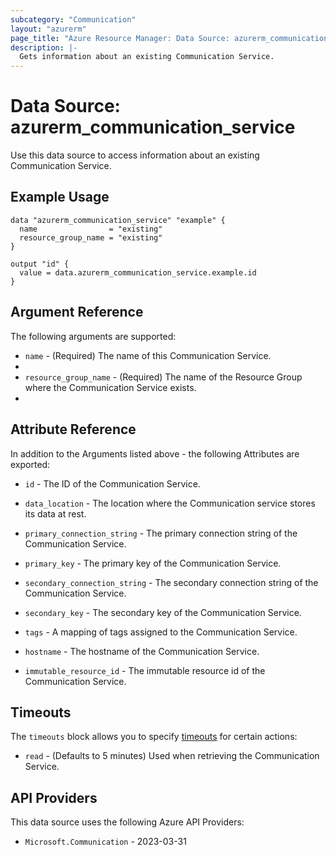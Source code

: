 ```yaml
---
subcategory: "Communication"
layout: "azurerm"
page_title: "Azure Resource Manager: Data Source: azurerm_communication_service"
description: |-
  Gets information about an existing Communication Service.
---
```


# Data Source: azurerm_communication_service

Use this data source to access information about an existing Communication Service.

## Example Usage

```hcl
data "azurerm_communication_service" "example" {
  name                = "existing"
  resource_group_name = "existing"
}

output "id" {
  value = data.azurerm_communication_service.example.id
}
```

## Argument Reference

The following arguments are supported:

* `name` - (Required) The name of this Communication Service.
* 
* `resource_group_name` - (Required) The name of the Resource Group where the Communication Service exists.
* 
## Attribute Reference

In addition to the Arguments listed above - the following Attributes are exported: 

* `id` - The ID of the Communication Service.

* `data_location` - The location where the Communication service stores its data at rest.

* `primary_connection_string` - The primary connection string of the Communication Service.

* `primary_key` - The primary key of the Communication Service.

* `secondary_connection_string` - The secondary connection string of the Communication Service.

* `secondary_key` - The secondary key of the Communication Service.

* `tags` - A mapping of tags assigned to the Communication Service.

* `hostname` - The hostname of the Communication Service.

* `immutable_resource_id` - The immutable resource id of the Communication Service.

## Timeouts

The `timeouts` block allows you to specify [timeouts](https://developer.hashicorp.com/terraform/language/resources/configure#define-operation-timeouts) for certain actions:

* `read` - (Defaults to 5 minutes) Used when retrieving the Communication Service.

## API Providers
<!-- This section is generated, changes will be overwritten -->
This data source uses the following Azure API Providers:

* `Microsoft.Communication` - 2023-03-31
